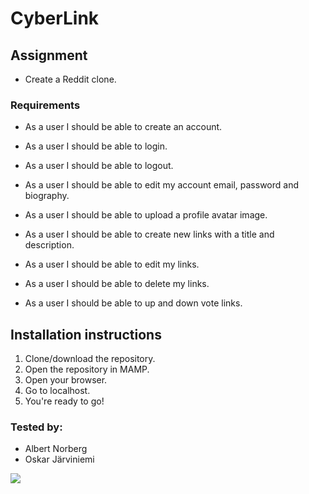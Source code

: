 
# CyberLink

## Assignment
- Create a Reddit clone.

### Requirements
- As a user I should be able to create an account.

- As a user I should be able to login.

- As a user I should be able to logout.

- As a user I should be able to edit my account email, password and biography.

- As a user I should be able to upload a profile avatar image.

- As a user I should be able to create new links with a title and description.

- As a user I should be able to edit my links.

- As a user I should be able to delete my links.

- As a user I should be able to up and down vote links.


## Installation instructions
1. Clone/download the repository.
2. Open the repository in MAMP.
3. Open your browser.
4. Go to localhost.
5. You're ready to go!

### Tested by:
- Albert Norberg
- Oskar Järviniemi


![](https://media.giphy.com/media/i79P9wUfnmPyo/giphy.gif)
